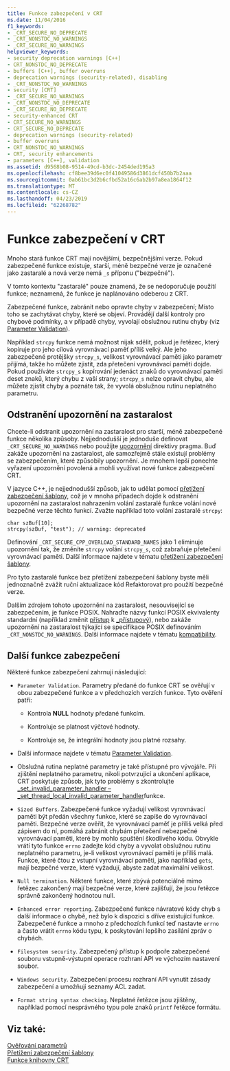 ```yaml
---
title: Funkce zabezpečení v CRT
ms.date: 11/04/2016
f1_keywords:
- _CRT_SECURE_NO_DEPRECATE
- _CRT_NONSTDC_NO_WARNINGS
- _CRT_SECURE_NO_WARNINGS
helpviewer_keywords:
- security deprecation warnings [C++]
- CRT_NONSTDC_NO_DEPRECATE
- buffers [C++], buffer overruns
- deprecation warnings (security-related), disabling
- _CRT_NONSTDC_NO_WARNINGS
- security [CRT]
- _CRT_SECURE_NO_WARNINGS
- _CRT_NONSTDC_NO_DEPRECATE
- _CRT_SECURE_NO_DEPRECATE
- security-enhanced CRT
- CRT_SECURE_NO_WARNINGS
- CRT_SECURE_NO_DEPRECATE
- deprecation warnings (security-related)
- buffer overruns
- CRT_NONSTDC_NO_WARNINGS
- CRT, security enhancements
- parameters [C++], validation
ms.assetid: d9568b08-9514-49cd-b3dc-2454ded195a3
ms.openlocfilehash: cf8bee39d6ec0f41049586d3861dcf450b7b2aaa
ms.sourcegitcommit: 0ab61bc3d2b6cfbd52a16c6ab2b97a8ea1864f12
ms.translationtype: MT
ms.contentlocale: cs-CZ
ms.lasthandoff: 04/23/2019
ms.locfileid: "62268782"
---
```

# <a name="security-features-in-the-crt"></a>Funkce zabezpečení v CRT

Mnoho stará funkce CRT mají novějšími, bezpečnějšími verze. Pokud zabezpečené funkce existuje, starší, méně bezpečné verze je označené jako zastaralé a nová verze nemá `_s` příponu ("bezpečné").

V tomto kontextu "zastaralé" pouze znamená, že se nedoporučuje použití funkce; neznamená, že funkce je naplánováno odeberou z CRT.

Zabezpečené funkce, zabránit nebo opravte chyby v zabezpečení; Místo toho se zachytávat chyby, které se objeví. Provádějí další kontroly pro chybové podmínky, a v případě chyby, vyvolají obslužnou rutinu chyby (viz [Parameter Validation](../c-runtime-library/parameter-validation.md)).

Například `strcpy` funkce nemá možnost nijak sdělit, pokud je řetězec, který kopíruje pro jeho cílová vyrovnávací paměť příliš velký. Ale jeho zabezpečené protějšky `strcpy_s`, velikost vyrovnávací paměti jako parametr přijímá, takže ho můžete zjistit, zda přetečení vyrovnávací paměti dojde. Pokud používáte `strcpy_s` kopírování jedenáct znaků do vyrovnávací paměti deset znaků, který chybu z vaší strany; `strcpy_s` nelze opravit chybu, ale můžete zjistit chyby a poznáte tak, že vyvolá obslužnou rutinu neplatného parametru.

## <a name="eliminating-deprecation-warnings"></a>Odstranění upozornění na zastaralost

Chcete-li odstranit upozornění na zastaralost pro starší, méně zabezpečené funkce několika způsoby. Nejjednodušší je jednoduše definovat `_CRT_SECURE_NO_WARNINGS` nebo použijte [upozornění](../preprocessor/warning.md) direktivy pragma. Buď zakáže upozornění na zastaralost, ale samozřejmě stále existují problémy se zabezpečením, které způsobily upozornění. Je mnohem lepší ponechte vyřazení upozornění povolená a mohli využívat nové funkce zabezpečení CRT.

V jazyce C++, je nejjednodušší způsob, jak to udělat pomocí [přetížení zabezpečení šablony](../c-runtime-library/secure-template-overloads.md), což je v mnoha případech dojde k odstranění upozornění na zastaralost nahrazením volání zastaralé funkce volání nové bezpečné verze těchto funkcí. Zvažte například toto volání zastaralé `strcpy`:

```
char szBuf[10];
strcpy(szBuf, "test"); // warning: deprecated
```

Definování `_CRT_SECURE_CPP_OVERLOAD_STANDARD_NAMES` jako 1 eliminuje upozornění tak, že změníte `strcpy` volání `strcpy_s`, což zabraňuje přetečení vyrovnávací paměti. Další informace najdete v tématu [přetížení zabezpečení šablony](../c-runtime-library/secure-template-overloads.md).

Pro tyto zastaralé funkce bez přetížení zabezpečení šablony byste měli jednoznačně zvážit ruční aktualizace kód Refaktorovat pro použití bezpečné verze.

Dalším zdrojem tohoto upozornění na zastaralost, nesouvisející se zabezpečením, je funkce POSIX. Nahraďte názvy funkcí POSIX ekvivalenty standardní (například změnit [přístup](../c-runtime-library/reference/access-crt.md) k [_přístupový](../c-runtime-library/reference/access-waccess.md)), nebo zakáže upozornění na zastaralost týkající se specifikace POSIX definováním `_CRT_NONSTDC_NO_WARNINGS`. Další informace najdete v tématu [kompatibility](compatibility.md).

## <a name="additional-security-features"></a>Další funkce zabezpečení

Některé funkce zabezpečení zahrnují následující:

- `Parameter Validation`. Parametry předané do funkce CRT se ověřují v obou zabezpečené funkce a v předchozích verzích funkce. Tyto ověření patří:

   - Kontrola **NULL** hodnoty předané funkcím.

   - Kontroluje se platnost výčtové hodnoty.

   - Kontroluje se, že integrální hodnoty jsou platné rozsahy.

- Další informace najdete v tématu [Parameter Validation](../c-runtime-library/parameter-validation.md).

- Obslužná rutina neplatné parametry je také přístupné pro vývojáře. Při zjištění neplatného parametru, nikoli potvrzující a ukončení aplikace, CRT poskytuje způsob, jak tyto problémy s zkontrolujte [_set_invalid_parameter_handler – _set_thread_local_invalid_parameter_handler](../c-runtime-library/reference/set-invalid-parameter-handler-set-thread-local-invalid-parameter-handler.md)funkce.

- `Sized Buffers`. Zabezpečené funkce vyžadují velikost vyrovnávací paměti být předán všechny funkce, které se zapíše do vyrovnávací paměti. Bezpečné verze ověřit, že vyrovnávací paměť je příliš velká před zápisem do ní, pomáhá zabránit chybám přetečení nebezpečné vyrovnávací paměti, které by mohlo spuštění škodlivého kódu. Obvykle vrátí tyto funkce `errno` zadejte kód chyby a vyvolat obslužnou rutinu neplatného parametru, je-li velikost vyrovnávací paměti je příliš malá. Funkce, které čtou z vstupní vyrovnávací paměti, jako například `gets`, mají bezpečné verze, které vyžadují, abyste zadat maximální velikost.

- `Null termination`. Některé funkce, které zbývá potenciálně mimo řetězec zakončený mají bezpečné verze, které zajišťují, že jsou řetězce správně zakončený hodnotou null.

- `Enhanced error reporting`. Zabezpečené funkce návratové kódy chyb s další informace o chybě, než bylo k dispozici s dříve existující funkce. Zabezpečené funkce a mnoho z předchozích funkcí teď nastavte `errno` a často vrátit `errno` kódu typu, k poskytování lepšího zasílání zpráv o chybách.

- `Filesystem security`. Zabezpečený přístup k podpoře zabezpečené souboru vstupně-výstupní operace rozhraní API ve výchozím nastavení soubor.

- `Windows security`. Zabezpečení procesu rozhraní API vynutit zásady zabezpečení a umožňují seznamy ACL zadat.

- `Format string syntax checking`. Neplatné řetězce jsou zjištěny, například pomocí nesprávného typu pole znaků `printf` řetězce formátu.

## <a name="see-also"></a>Viz také:

[Ověřování parametrů](../c-runtime-library/parameter-validation.md)<br/>
[Přetížení zabezpečení šablony](../c-runtime-library/secure-template-overloads.md)<br/>
[Funkce knihovny CRT](../c-runtime-library/crt-library-features.md)
